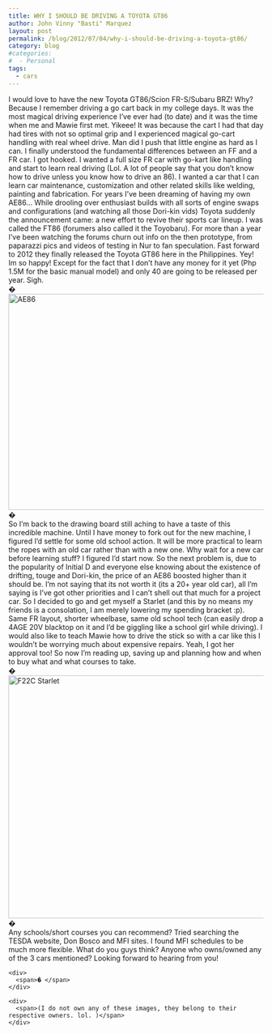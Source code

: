 ```yaml
---
title: WHY I SHOULD BE DRIVING A TOYOTA GT86
author: John Vinny "Basti" Marquez
layout: post
permalink: /blog/2012/07/04/why-i-should-be-driving-a-toyota-gt86/
category: blog
#categories:
#  - Personal
tags:
  - cars
---
```

<div>
  <span>I would love to have the new Toyota GT86/Scion FR-S/Subaru BRZ! Why? Because I remember driving a go cart back in my college days. It was the most magical driving experience I&#8217;ve ever had (to date) and it was the time when me and Mawie first met. Yikeee! It was because the cart I had that day had tires with not so optimal grip and I experienced magical go-cart handling with real wheel drive. Man did I push that little engine as hard as I can. I finally understood the fundamental differences between an FF and a FR car. I got hooked. I wanted a full size FR car with go-kart like handling and start to learn real driving (Lol. A lot of people say that you don&#8217;t know how to drive unless you know how to drive an 86). I wanted a car that I can learn car maintenance, customization and other related skills like welding, painting and fabrication. For years I&#8217;ve been dreaming of having my own AE86&#8230; While drooling over enthusiast builds with all sorts of engine swaps and configurations (and watching all those Dori-kin vids) Toyota suddenly the announcement came: a new effort to revive their sports car lineup. I was called the FT86 (forumers also called it the Toyobaru). For more than a year I&#8217;ve been watching the forums churn out info on the then prototype, from paparazzi pics and videos of testing in Nur to fan speculation. Fast forward to 2012 they finally released the Toyota GT86 here in the Philippines. Yey! Im so happy! Except for the fact that I don&#8217;t have any money for it yet (Php 1.5M for the basic manual model) and only 40 are going to be released per year. Sigh.</span>
</div>

<div>
  <span>� </span>
</div>

<div>
  <span><img style="display: block; margin-left: auto; margin-right: auto;" alt="AE86" src="http://cdn.speedhunters.com/wp-content/uploads/2009/08/AE86meet09-102_1qeg_0.jpg" width="640" height="427" /></span>
</div>

<div>
  <span>� </span>
</div>

<div>
  <div>
    <span>So I&#8217;m back to the drawing board still aching to have a taste of this incredible machine. Until I have money to fork out for the new machine, I figured I&#8217;d settle for some old school action. It will be more practical to learn the ropes with an old car rather than with a new one. Why wait for a new car before learning stuff? I figured I&#8217;d start now. So the next problem is, due to the popularity of Initial D and everyone else knowing about the existence of drifting, touge and Dori-kin, the price of an AE86 boosted higher than it should be. I&#8217;m not saying that its not worth it (its a 20+ year old car), all I&#8217;m saying is I&#8217;ve got other priorities and I can&#8217;t shell out that much for a project car. So I decided to go and get myself a Starlet (and this by no means my friends is a consolation, I am merely lowering my spending bracket :p). Same FR layout, shorter wheelbase, same old school tech (can easily drop a 4AGE 20V blacktop on it and I&#8217;d be giggling like a school girl while driving). I would also like to teach Mawie how to drive the stick so with a car like this I wouldn&#8217;t be worrying much about expensive repairs. Yeah, I got her approval too! So now I&#8217;m reading up, saving up and planning how and when to buy what and what courses to take.</span>
  </div>
  
  <div>
    <span>� </span>
  </div>
  
  <div>
    <span><img style="display: block; margin-left: auto; margin-right: auto;" alt="F22C Starlet" src="http://image.superstreetonline.com/f/images/11057126+w1600+st0/130_0811_02_z+1981_toyota_starlet_kp61+front_view.jpg" width="640" height="480" /></span>
  </div>
  
  <div>
    <span>� </span>
  </div>
  
  <div>
    <div>
      <span>Any schools/short courses you can recommend? Tried searching the TESDA website, Don Bosco and MFI sites. I found MFI schedules to be much more flexible. What do you guys think? Anyone who owns/owned any of the 3 cars mentioned? Looking forward to hearing from you!</span>
    </div>
    
    <div>
      <span>� </span>
    </div>
    
    <div>
      <span>(I do not own any of these images, they belong to their respective owners. lol. )</span>
    </div>
  </div>
</div>